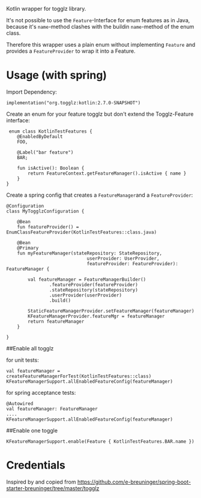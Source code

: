 Kotlin wrapper for togglz library.

It's not possible to use the `Feature`-Interface for enum features as in Java, because it's `name`-method clashes with the buildin `name`-method of the enum class.

Therefore this wrapper uses a plain enum without implementing `Feature` and provides a `FeatureProvider` to wrap it into a Feature. 

# Usage (with spring)

Import Dependency: 

`implementation("org.togglz:kotlin:2.7.0-SNAPSHOT")`

Create an enum for your feature togglz but don't extend the Togglz-Feature interface:

```
 enum class KotlinTestFeatures {
    @EnabledByDefault
    FOO,

    @Label("bar feature")
    BAR;

    fun isActive(): Boolean {
        return FeatureContext.getFeatureManager().isActive { name }
    }
}
```

Create a spring config that creates a `FeatureManager`and a `FeatureProvider`:

```
@Configuration
class MyTogglzConfiguration {

    @Bean
    fun featureProvider() = EnumClassFeatureProvider(KotlinTestFeatures::class.java)

    @Bean
    @Primary
    fun myFeatureManager(stateRepository: StateRepository,
                              userProvider: UserProvider,
                              featureProvider: FeatureProvider): FeatureManager {

        val featureManager = FeatureManagerBuilder()
                .featureProvider(featureProvider)
                .stateRepository(stateRepository)
                .userProvider(userProvider)
                .build()

        StaticFeatureManagerProvider.setFeatureManager(featureManager)
        KFeatureManagerProvider.featureMgr = featureManager
        return featureManager
    }

}
```

##Enable all togglz

for unit tests:
```
val featureManager = createFeatureManagerForTest(KotlinTestFeatures::class)
KFeatureManagerSupport.allEnabledFeatureConfig(featureManager)
```


for spring acceptance tests:
```
@Autowired
val featureManager: FeatureManager
....
KFeatureManagerSupport.allEnabledFeatureConfig(featureManager)
```

##Enable one toggle

```
KFeatureManagerSupport.enable(Feature { KotlinTestFeatures.BAR.name })
```


# Credentials

Inspired by and copied from https://github.com/e-breuninger/spring-boot-starter-breuninger/tree/master/togglz
